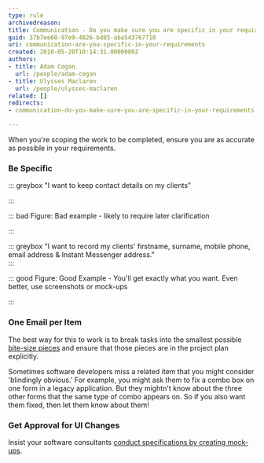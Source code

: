 ```yaml
---
type: rule
archivedreason: 
title: Communication - Do you make sure you are specific in your requirements?
guid: 37b7ee60-97e9-4026-bd85-aba543767710
uri: communication-are-you-specific-in-your-requirements
created: 2010-05-20T10:14:31.0000000Z
authors:
- title: Adam Cogan
  url: /people/adam-cogan
- title: Ulysses Maclaren
  url: /people/ulysses-maclaren
related: []
redirects:
- communication-do-you-make-sure-you-are-specific-in-your-requirements

---
```


When you're scoping the work to be completed, ensure you are as accurate as possible in your requirements.

<!--endintro-->

### Be Specific



::: greybox
"I want to keep contact details on my clients"

:::


::: bad
Figure: Bad example - likely to require later clarification

:::


::: greybox
"I want to record my clients' firstname, surname, mobile phone, email address & Instant Messenger address."  
:::


::: good
Figure: Good Example - You'll get exactly what you want. Even better, use screenshots or mock-ups

:::

### One Email per Item


The best way for this to work is to break tasks into the smallest possible [bite-size pieces](/management-do-you-spec-in-bite-sized-pieces) and ensure that those pieces are in the project plan explicitly.

Sometimes software developers miss a related item that you might consider 'blindingly obvious.' For example, you might ask them to fix a combo box on one form in a legacy application. But they mightn't know about the three other forms that the same type of combo appears on. So if you also want them fixed, then let them know about them!

### Get Approval for UI Changes


Insist your software consultants [conduct specifications by creating mock-ups](/storyboarding-do-you-conduct-specification-analysis-by-creating-mock-ups).
